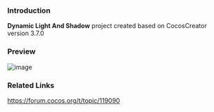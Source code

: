 ### Introduction
**Dynamic Light And Shadow** project created based on CocosCreator version 3.7.0

### Preview
![image](../../../gif/202202/2022022432.gif)

### Related Links
https://forum.cocos.org/t/topic/119090